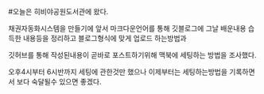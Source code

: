 #오늘은 히비야공원도서관에 왔다.

채권자동화시스템을 만들기에 앞서
마크다운언어를 통해 깃블로그에 그날 배운내용 습득한 내용등을 정리하고
블로그형식에 맞게 업로드 하는방법과

깃허브를 통해 작성된내용이 곧바로 포스트하기위해 맥북에 세팅하는 방법을 조사했다.

오후4시부터 6시반까지 세팅에 관한것만 했으나 이제부터는 세팅하는방법을 기록하면서
보다 숙달될수 있으면 좋겠다.